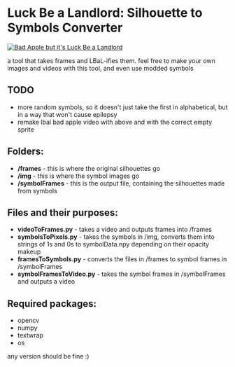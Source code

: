 <h1>
Luck Be a Landlord: Silhouette to Symbols Converter
</h1>

[![Bad Apple but it's Luck Be a Landlord](https://i9.ytimg.com/vi_webp/Rx8IFNVVKEI/maxresdefault.webp?v=65ad71e4&sqp=COj-zsEG&rs=AOn4CLDPuWSs9yJ7dH6jWJb11TV9NZVm8Q)](https://www.youtube.com/watch?v=Rx8IFNVVKEI)

a tool that takes frames and LBaL-ifies them. feel free to make your own images and videos with this tool, and even use modded symbols

<h2>
TODO
</h2>

- more random symbols, so it doesn't just take the first in alphabetical, but in a way that won't cause epilepsy
- remake lbal bad apple video with above and with the correct empty sprite

<h2>
Folders:
</h2>

- <b>/frames</b> - this is where the original silhouettes go
- <b>/img</b> - this is where the symbol images go
- <b>/symbolFrames</b> - this is the output file, containing the silhouettes made from symbols

<h2>
Files and their purposes:
</h2>

- <b>videoToFrames.py</b> - takes a video and outputs frames into /frames
- <b>symbolsToPixels.py</b> - takes the symbols in /img, converts them into strings of 1s and 0s to symbolData.npy depending on their opacity makeup
- <b>framesToSymbols.py</b> - converts the files in /frames to symbol frames in /symbolFrames
- <b>symbolFramesToVideo.py</b> - takes the symbol frames in /symbolFrames and outputs a video

<h2>
Required packages:
</h2>

- opencv
- numpy
- textwrap
- os

any version should be fine :)